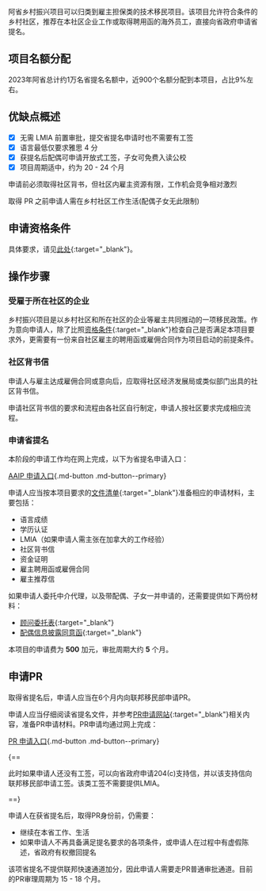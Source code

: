 
阿省乡村振兴项目可以归类到雇主担保类的技术移民项目。该项目允许符合条件的乡村社区，推荐在本社区企业工作或取得聘用函的海外员工，直接向省政府申请省提名。

## 项目名额分配

2023年阿省总计约1万名省提名名额中，近900个名额分配到本项目，占比9%左右。

## 优缺点概述

- [x] 无需 LMIA 前置审批，提交省提名申请时也不需要有工签
- [x] 语言最低仅要求雅思 4 分
- [x] 获提名后配偶可申请开放式工签，子女可免费入读公校
- [x] 项目周期适中，约为 20 - 24 个月

<p class="custom-list"><i class="fa-solid fa-circle-xmark"></i> 申请前必须取得社区背书，但社区内雇主资源有限，工作机会竞争相对激烈</p>
<p class="custom-list"><i class="fa-solid fa-circle-xmark"></i> 取得 PR 之前申请人需在乡村社区工作生活(配偶子女无此限制)</p>

## 申请资格条件

具体要求，请见[此处](/RRS/conditions/){:target="_blank"}。

## 操作步骤

### 受雇于所在社区的企业

乡村振兴项目是以乡村社区和所在社区的企业等雇主共同推动的一项移民政策。作为意向申请人，除了比照[资格条件](/RRS/conditions/){:target="_blank"}检查自己是否满足本项目要求外，更需要有一份来自社区雇主的聘用函或雇佣合同作为项目启动的前提条件。

### 社区背书信

申请人与雇主达成雇佣合同或意向后，应取得社区经济发展局或类似部门出具的社区背书信。

申请社区背书信的要求和流程由各社区自行制定，申请人按社区要求完成相应流程。

### 申请省提名

本阶段的申请工作均在网上完成，以下为省提名申请入口：

[AAIP 申请入口](https://aaip.labour.alberta.ca/){.md-button .md-button--primary}

申请人应当按本项目要求的[文件清单](https://drive.google.com/file/d/1f6YjZg4OwOprYrAeyyl7zfIU9NpaQ5OT/view?usp=sharing){:target="_blank"}准备相应的申请材料，主要包括：

- 语言成绩
- 学历认证
- LMIA（如果申请人需主张在加拿大的工作经验）
- 社区背书信
- 资金证明
- 雇主聘用函或雇佣合同
- 雇主推荐信

如果申请人委托中介代理，以及带配偶、子女一并申请的，还需要提供如下两份材料：

- [顾问委托表](https://drive.google.com/file/d/1ZvdEPudlzw79y0oDhvC9mYOhAnWxM44h/view?usp=sharing){:target="_blank"}
- [配偶信息披露同意函](https://drive.google.com/file/d/1nW38bRf_F6EAXP3HitDvfcWeFjVcrYMP/view?usp=sharing){:target="_blank"}

本项目的申请费为 **500** 加元，审批周期大约 **5** 个月。

## 申请PR

取得省提名后，申请人应当在6个月内向联邦移民部申请PR。

申请人应当仔细阅读省提名文件，并参考[PR申请网站](https://www.canada.ca/en/immigration-refugees-citizenship/services/immigrate-canada/provincial-nominees/application-process.html){:target="_blank"}相关内容，准备PR申请材料。PR申请均通过网上完成：

[PR 申请入口](https://prson-srpel.apps.cic.gc.ca/en/login){.md-button .md-button--primary}

{==

此时如果申请人还没有工签，可以向省政府申请204(c)支持信，并以该支持信向联邦移民部申请工签。该类工签不需要提供LMIA。

==}

申请人在获省提名后，取得PR身份前，仍需要：

- 继续在本省工作、生活
- 如果申请人不再具备满足提名要求的各项条件，或申请人在过程中有虚假陈述，省政府有权撤回提名

该项省提名不提供联邦快速通道加分，因此申请人需要走PR普通审批通道。目前的PR审理周期为 15 - 18 个月。

